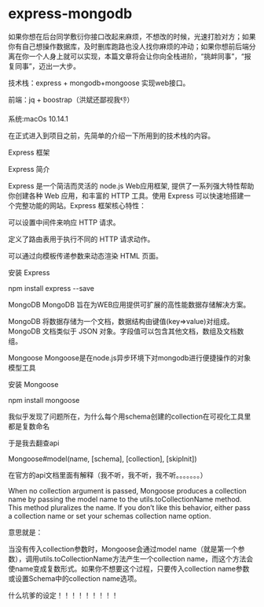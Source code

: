 # express-mongodb


  如果你想在后台同学敷衍你接口改起来麻烦，不想改的时候，光速打脸对方；如果你有自己想操作数据库，及时删库跑路也没人找你麻烦的冲动；如果你想前后端分离在你一个人身上就可以实现，本篇文章将会让你向全栈进阶，“挑衅同事”，“报复同事”，迈出一大步。

  技术栈：express + mongodb+mongoose 实现web接口。

  前端：jq + boostrap（洪斌还鄙视我👎）

  系统:macOs 10.14.1

  在正式进入到项目之前，先简单的介绍一下所用到的技术栈的内容。

  

  Express 框架

 Express 简介

  Express 是一个简洁而灵活的 node.js Web应用框架, 提供了一系列强大特性帮助你创建各种 Web 应用，和丰富的 HTTP 工具。使用 Express 可以快速地搭建一个完整功能的网站。Express 框架核心特性：

可以设置中间件来响应 HTTP 请求。

定义了路由表用于执行不同的 HTTP 请求动作。

可以通过向模板传递参数来动态渲染 HTML 页面。

 安装 Express


 npm install express --save

MongoDB 
MongoDB 旨在为WEB应用提供可扩展的高性能数据存储解决方案。

MongoDB 将数据存储为一个文档，数据结构由键值(key=>value)对组成。MongoDB 文档类似于 JSON 对象。字段值可以包含其他文档，数组及文档数组。



Mongoose
Mongoose是在node.js异步环境下对mongodb进行便捷操作的对象模型工具

安装 Mongoose

npm install mongoose
 

我似乎发现了问题所在，为什么每个用schema创建的collection在可视化工具里都是复数命名

于是我去翻查api

Mongoose#model(name, [schema], [collection], [skipInit])

在官方的api文档里面有解释（我不听，我不听，我不听。。。。。。。）

When no collection argument is passed, Mongoose produces a collection name by passing the model name to the utils.toCollectionName method. This method pluralizes the name. If you don’t like this behavior, either pass a collection name or set your schemas collection name option.



 意思就是：

当没有传入collection参数时，Mongoose会通过model name（就是第一个参数），调用utils.toCollectionName方法产生一个collection name，而这个方法会使name变成复数形式。如果你不想要这个过程，只要传入collection name参数或设置Schema中的collection name选项。



什么坑爹的设定！！！！！！！！！



